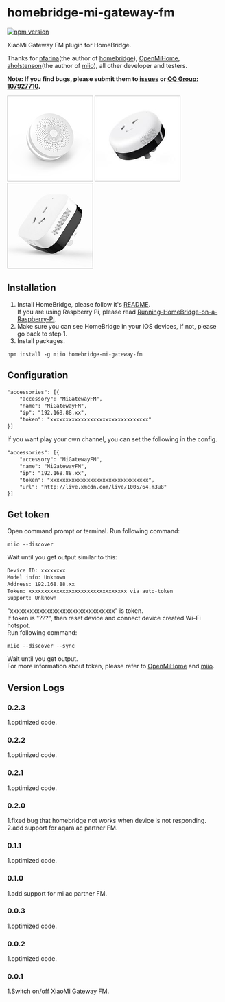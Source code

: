 # homebridge-mi-gateway-fm
[![npm version](https://badge.fury.io/js/homebridge-mi-gateway-fm.svg)](https://badge.fury.io/js/homebridge-mi-gateway-fm)

XiaoMi Gateway FM plugin for HomeBridge.   
   
Thanks for [nfarina](https://github.com/nfarina)(the author of [homebridge](https://github.com/nfarina/homebridge)), [OpenMiHome](https://github.com/OpenMiHome/mihome-binary-protocol), [aholstenson](https://github.com/aholstenson)(the author of [miio](https://github.com/aholstenson/miio)), all other developer and testers.   
   
**Note: If you find bugs, please submit them to [issues](https://github.com/YinHangCode/homebridge-mi-gateway-fm/issues) or [QQ Group: 107927710](//shang.qq.com/wpa/qunwpa?idkey=8b9566598f40dd68412065ada24184ef72c6bddaa11525ca26c4e1536a8f2a3d).**   

![](https://raw.githubusercontent.com/YinHangCode/homebridge-mi-gateway-fm/master/images/Gateway.jpg)
![](https://raw.githubusercontent.com/YinHangCode/homebridge-mi-gateway-fm/master/images/mi-acpartner.jpg)
![](https://raw.githubusercontent.com/YinHangCode/homebridge-mi-gateway-fm/master/images/aqara-acpartner.jpg)

## Installation
1. Install HomeBridge, please follow it's [README](https://github.com/nfarina/homebridge/blob/master/README.md).   
If you are using Raspberry Pi, please read [Running-HomeBridge-on-a-Raspberry-Pi](https://github.com/nfarina/homebridge/wiki/Running-HomeBridge-on-a-Raspberry-Pi).   
2. Make sure you can see HomeBridge in your iOS devices, if not, please go back to step 1.   
3. Install packages.   
```
npm install -g miio homebridge-mi-gateway-fm
```

## Configuration
```
"accessories": [{
    "accessory": "MiGatewayFM",
    "name": "MiGatewayFM",
    "ip": "192.168.88.xx",
    "token": "xxxxxxxxxxxxxxxxxxxxxxxxxxxxxxxx"
}]
```
If you want play your own channel, you can set the following in the config.   
```
"accessories": [{
    "accessory": "MiGatewayFM",
    "name": "MiGatewayFM",
    "ip": "192.168.88.xx",
    "token": "xxxxxxxxxxxxxxxxxxxxxxxxxxxxxxxx",
    "url": "http://live.xmcdn.com/live/1005/64.m3u8"
}]
```
## Get token
Open command prompt or terminal. Run following command:   
```
miio --discover
```
Wait until you get output similar to this:   
```
Device ID: xxxxxxxx   
Model info: Unknown   
Address: 192.168.88.xx   
Token: xxxxxxxxxxxxxxxxxxxxxxxxxxxxxxxx via auto-token   
Support: Unknown   
```
"xxxxxxxxxxxxxxxxxxxxxxxxxxxxxxxx" is token.   
If token is "???", then reset device and connect device created Wi-Fi hotspot.   
Run following command:   
```
miio --discover --sync
```
Wait until you get output.   
For more information about token, please refer to [OpenMiHome](https://github.com/OpenMiHome/mihome-binary-protocol) and [miio](https://github.com/aholstenson/miio).   
## Version Logs
### 0.2.3
1.optimized code.   
### 0.2.2
1.optimized code.   
### 0.2.1
1.optimized code.   
### 0.2.0
1.fixed bug that homebridge not works when device is not responding.   
2.add support for aqara ac partner FM.   
### 0.1.1
1.optimized code.   
### 0.1.0
1.add support for mi ac partner FM.   
### 0.0.3
1.optimized code.   
### 0.0.2
1.optimized code.   
### 0.0.1
1.Switch on/off XiaoMi Gateway FM.   
